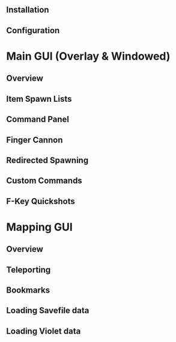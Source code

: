 <!-- TITLE: Commander -->

## Installation
## Configuration
# Main GUI (Overlay & Windowed)
## Overview
## Item Spawn Lists
## Command Panel
## Finger Cannon
## Redirected Spawning
## Custom Commands
## F-Key Quickshots
# Mapping GUI
## Overview
## Teleporting
## Bookmarks
## Loading Savefile data
## Loading Violet data

